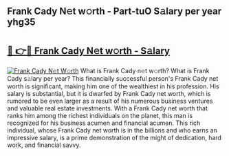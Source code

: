 ## Frank Cady N𝚎t w𝚘rth - Part-tuO S𝚊lary per year yhg35

# <h2><a href="http://gc1n7c.nevu.top/?p=Frank+Cady">🔗 👉🔴 Frank Cady N𝚎t w𝚘rth - S𝚊lary</a></h2>

[![Frank Cady N𝚎t W𝚘rth](https://i.imgur.com/Oavwk0R.jpeg)](http://gc1n7c.nevu.top/?p=Frank+Cady)
What is Frank Cady n𝚎t w𝚘rth? What is Frank Cady s𝚊lary per year?
This financially successful person's Frank Cady net worth is significant, making him one of the wealthiest in his profession. His salary is substantial, but it is dwarfed by Frank Cady net worth, which is rumored to be even larger as a result of his numerous business ventures and valuable real estate investments. With a Frank Cady net worth that ranks him among the richest individuals on the planet, this man is recognized for his business acumen and financial acumen. This rich individual, whose Frank Cady net worth is in the billions and who earns an impressive salary, is a prime demonstration of the might of dedication, hard work, and financial savvy.
